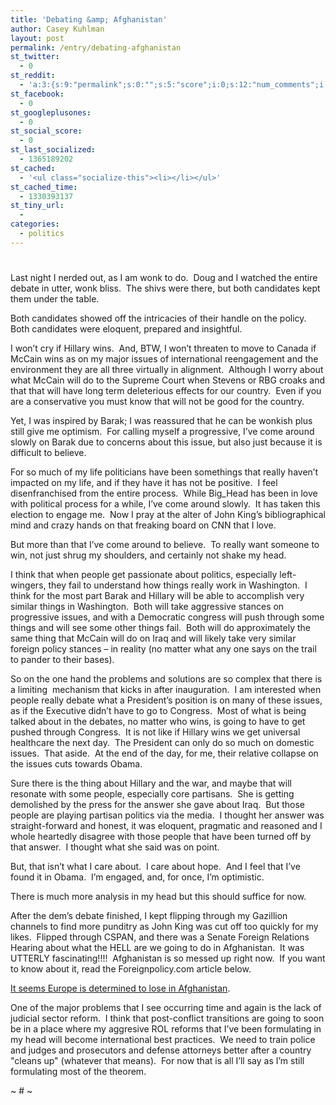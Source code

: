 ```yaml
---
title: 'Debating &amp; Afghanistan'
author: Casey Kuhlman
layout: post
permalink: /entry/debating-afghanistan
st_twitter:
  - 0
st_reddit:
  - 'a:3:{s:9:"permalink";s:0:"";s:5:"score";i:0;s:12:"num_comments";i:0;}'
st_facebook:
  - 0
st_googleplusones:
  - 0
st_social_score:
  - 0
st_last_socialized:
  - 1365189202
st_cached:
  - '<ul class="socialize-this"><li></li></ul>'
st_cached_time:
  - 1330393137
st_tiny_url:
  - 
categories:
  - politics
---
```

# 

Last night I nerded out, as I am wonk to do.  Doug and I watched the entire debate in utter, wonk bliss.  The shivs were there, but both candidates kept them under the table.  

Both candidates showed off the intricacies of their handle on the policy.  Both candidates were eloquent, prepared and insightful.  

I won’t cry if Hillary wins.  And, BTW, I won’t threaten to move to Canada if McCain wins as on my major issues of international reengagement and the environment they are all three virtually in alignment.  Although I worry about what McCain will do to the Supreme Court when Stevens or RBG croaks and that that will have long term deleterious effects for our country.  Even if you are a conservative you must know that will not be good for the country.  

Yet, I was inspired by Barak; I was reassured that he can be wonkish plus still give me optimism.  For calling myself a progressive, I’ve come around slowly on Barak due to concerns about this issue, but also just because it is difficult to believe.  

For so much of my life politicians have been somethings that really haven’t impacted on my life, and if they have it has not be positive.  I feel disenfranchised from the entire process.  While Big_Head has been in love with political process for a while, I’ve come around slowly.  It has taken this election to engage me.  Now I pray at the alter of John King’s bibliographical mind and crazy hands on that freaking board on CNN that I love.  

But more than that I’ve come around to believe.  To really want someone to win, not just shrug my shoulders, and certainly not shake my head.  

I think that when people get passionate about politics, especially left-wingers, they fail to understand how things really work in Washington.  I think for the most part Barak and Hillary will be able to accomplish very similar things in Washington.  Both will take aggressive stances on progressive issues, and with a Democratic congress will push through some things and will see some other things fail.  Both will do approximately the same thing that McCain will do on Iraq and will likely take very similar foreign policy stances – in reality (no matter what any one says on the trail to pander to their bases). 

So on the one hand the problems and solutions are so complex that there is a limiting  mechanism that kicks in after inauguration.  I am interested when people really debate what a President’s position is on many of these issues, as if the Executive didn’t have to go to Congress.  Most of what is being talked about in the debates, no matter who wins, is going to have to get pushed through Congress.  It is not like if Hillary wins we get universal healthcare the next day.  The President can only do so much on domestic issues.  That aside.  At the end of the day, for me, their relative collapse on the issues cuts towards Obama.  

Sure there is the thing about Hillary and the war, and maybe that will resonate with some people, especially core partisans.  She is getting demolished by the press for the answer she gave about Iraq.  But those people are playing partisan politics via the media.  I thought her answer was straight-forward and honest, it was eloquent, pragmatic and reasoned and I whole heartedly disagree with those people that have been turned off by that answer.  I thought what she said was on point.

But, that isn’t what I care about.  I care about hope.  And I feel that I’ve found it in Obama.  I’m engaged, and, for once, I’m optimistic.

There is much more analysis in my head but this should suffice for now.

After the dem’s debate finished, I kept flipping through my Gazillion channels to find more punditry as John King was cut off too quickly for my likes.  Flipped through CSPAN, and there was a Senate Foreign Relations Hearing about what the HELL are we going to do in Afghanistan.  It was UTTERLY fascinating!!!!  Afghanistan is so messed up right now.  If you want to know about it, read the Foreignpolicy.com article below.

[It seems Europe is determined to lose in Afghanistan][1].

 [1]: http://blog.foreignpolicy.com/node/8014 "It seems Europe is determined to lose in Afghanistan | FP Passport"

One of the major problems that I see occurring time and again is the lack of judicial sector reform.  I think that post-conflict transitions are going to soon be in a place where my aggresive ROL reforms that I’ve been formulating in my head will become international best practices.  We need to train police and judges and prosecutors and defense attorneys better after a country "cleans up" (whatever that means).  For now that is all I’ll say as I’m still formulating most of the theorem.  

~ # ~